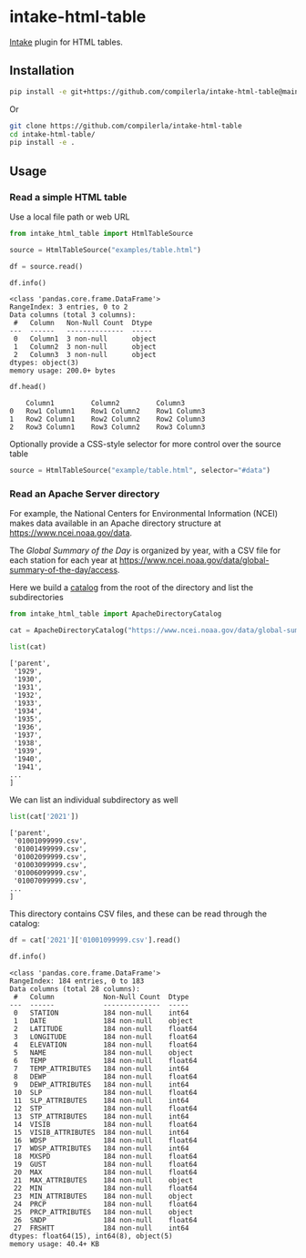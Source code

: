 # intake-html-table

[Intake](https://intake.readthedocs.io/) plugin for HTML tables.

## Installation

```bash
pip install -e git+https://github.com/compilerla/intake-html-table@main#egg=intake-html-table
```

Or

```bash
git clone https://github.com/compilerla/intake-html-table
cd intake-html-table/
pip install -e .
```

## Usage

### Read a simple HTML table

Use a local file path or web URL

```python
from intake_html_table import HtmlTableSource

source = HtmlTableSource("examples/table.html")

df = source.read()

df.info()
```

```console
<class 'pandas.core.frame.DataFrame'>
RangeIndex: 3 entries, 0 to 2
Data columns (total 3 columns):
 #   Column   Non-Null Count  Dtype
---  ------   --------------  -----
 0   Column1  3 non-null      object
 1   Column2  3 non-null      object
 2   Column3  3 non-null      object
dtypes: object(3)
memory usage: 200.0+ bytes
```

```python
df.head()
```

```console
    Column1         Column2         Column3
0   Row1 Column1    Row1 Column2    Row1 Column3
1   Row2 Column1    Row2 Column2    Row2 Column3
2   Row3 Column1    Row3 Column2    Row3 Column3
```

Optionally provide a CSS-style selector for more control over the source table

```python
source = HtmlTableSource("example/table.html", selector="#data")
```

### Read an Apache Server directory

For example, the National Centers for Environmental Information (NCEI) makes data available in an Apache directory structure
at <https://www.ncei.noaa.gov/data>.

The *Global Summary of the Day* is organized by year, with a CSV file for each station for each year at
<https://www.ncei.noaa.gov/data/global-summary-of-the-day/access>.

Here we build a [catalog](https://intake.readthedocs.io/en/latest/catalog.html) from the root of the directory and list the subdirectories

```python
from intake_html_table import ApacheDirectoryCatalog

cat = ApacheDirectoryCatalog("https://www.ncei.noaa.gov/data/global-summary-of-the-day/access/")

list(cat)
```

```console
['parent',
 '1929',
 '1930',
 '1931',
 '1932',
 '1933',
 '1934',
 '1935',
 '1936',
 '1937',
 '1938',
 '1939',
 '1940',
 '1941',
...
]
```

We can list an individual subdirectory as well

```python
list(cat['2021'])
```

```console
['parent',
 '01001099999.csv',
 '01001499999.csv',
 '01002099999.csv',
 '01003099999.csv',
 '01006099999.csv',
 '01007099999.csv',
...
]
```

This directory contains CSV files, and these can be read through the catalog:

```python
df = cat['2021']['01001099999.csv'].read()

df.info()
```

```console
<class 'pandas.core.frame.DataFrame'>
RangeIndex: 184 entries, 0 to 183
Data columns (total 28 columns):
 #   Column            Non-Null Count  Dtype
---  ------            --------------  -----
 0   STATION           184 non-null    int64
 1   DATE              184 non-null    object
 2   LATITUDE          184 non-null    float64
 3   LONGITUDE         184 non-null    float64
 4   ELEVATION         184 non-null    float64
 5   NAME              184 non-null    object
 6   TEMP              184 non-null    float64
 7   TEMP_ATTRIBUTES   184 non-null    int64
 8   DEWP              184 non-null    float64
 9   DEWP_ATTRIBUTES   184 non-null    int64
 10  SLP               184 non-null    float64
 11  SLP_ATTRIBUTES    184 non-null    int64
 12  STP               184 non-null    float64
 13  STP_ATTRIBUTES    184 non-null    int64
 14  VISIB             184 non-null    float64
 15  VISIB_ATTRIBUTES  184 non-null    int64
 16  WDSP              184 non-null    float64
 17  WDSP_ATTRIBUTES   184 non-null    int64
 18  MXSPD             184 non-null    float64
 19  GUST              184 non-null    float64
 20  MAX               184 non-null    float64
 21  MAX_ATTRIBUTES    184 non-null    object
 22  MIN               184 non-null    float64
 23  MIN_ATTRIBUTES    184 non-null    object
 24  PRCP              184 non-null    float64
 25  PRCP_ATTRIBUTES   184 non-null    object
 26  SNDP              184 non-null    float64
 27  FRSHTT            184 non-null    int64
dtypes: float64(15), int64(8), object(5)
memory usage: 40.4+ KB
```
